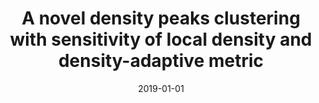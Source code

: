 ---
title: "A novel density peaks clustering with sensitivity of local density and density-adaptive metric"
collection: publications
permalink: /publication/paper-7_2019-01-01
date: 2019-01-01
venue: 'Knowledge and Information Systems'
link: 'https://link.springer.com/article/10.1007/s10115-018-1189-7'
paperurl: '/files/paper-7_2019-01-01/paper.pdf'
code: '/files/paper-7_2019-01-01/cite.bib'
citation: 'Mingjing Du, Shifei Ding, Yu Xue, Zhongzhi Shi. &quot;A novel density peaks clustering with sensitivity of local density and density-adaptive metric.&quot; <i>Knowledge and Information Systems</i>, 2019, 59(2): 285-309.'
---